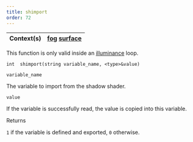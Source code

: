 ```yaml
---
title: shimport
order: 72
---
```

| Context(s) | [fog](../contexts/fog.html)  [surface](../contexts/surface.html) |
| --- | --- |
This function is only valid inside an [illuminance](illuminance.html "Loops through all light sources in the scene, calling the light shader for each light source to set the Cl and L global variables.") loop.

`int  shimport(string variable_name, <type>&value)`

`variable_name`

The variable to import from the shadow shader.

`value`

If the variable is successfully read, the value is copied into this variable.

Returns

`1` if the variable is defined and exported, `0` otherwise.
